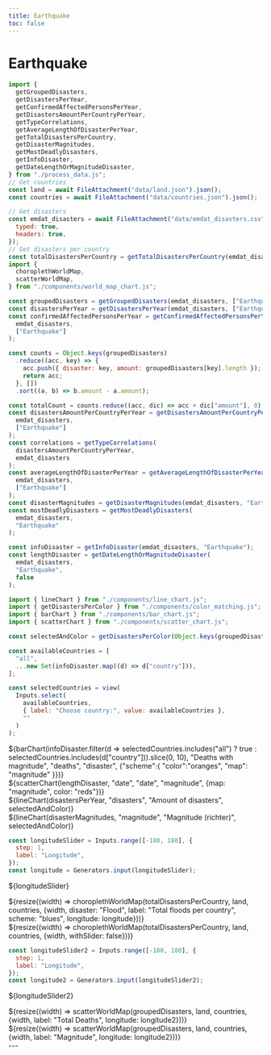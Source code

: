 ```yaml
---
title: Earthquake
toc: false
---
```


# Earthquake

<!-- Load and transform the data -->
<style>
.hero {
display: flex;
flex-direction: column;
align-items: center;
font-family: var(--sans-serif);
margin: 4rem 0 8rem;
text-wrap: balance;
text-align: center;
}

.hero h1 {
margin: 2rem 0;
max-width: none;
font-size: 14vw;
font-weight: 900;
line-height: 1;
background: linear-gradient(30deg, var(--theme-foreground-focus), currentColor);
-webkit-background-clip: text;
-webkit-text-fill-color: transparent;
background-clip: text;
}

.hero h2 {
margin: 0;
max-width: 34em;
font-size: 20px;
font-style: initial;
font-weight: 500;
line-height: 1.5;
color: var(--theme-foreground-muted);
}

@media (min-width: 640px) {
.hero h1 {
font-size: 90px;
}
}

</style>

```js
import {
  getGroupedDisasters,
  getDisastersPerYear,
  getConfirmedAffectedPersonsPerYear,
  getDisastersAmountPerCountryPerYear,
  getTypeCorrelations,
  getAverageLengthOfDisasterPerYear,
  getTotalDisastersPerCountry,
  getDisasterMagnitudes,
  getMostDeadlyDisasters,
  getInfoDisaster,
  getDateLengthOrMagnitudeDisaster,
} from "./process_data.js";
// Get countries
const land = await FileAttachment("data/land.json").json();
const countries = await FileAttachment("data/countries.json").json();

// Get disasters
const emdat_disasters = await FileAttachment("data/emdat_disasters.csv").csv({
  typed: true,
  headers: true,
});
// Get disasters per country
const totalDisastersPerCountry = getTotalDisastersPerCountry(emdat_disasters);
import {
  choroplethWorldMap,
  scatterWorldMap,
} from "./components/world_map_chart.js";

const groupedDisasters = getGroupedDisasters(emdat_disasters, ["Earthquake"]);
const disastersPerYear = getDisastersPerYear(emdat_disasters, ["Earthquake"]);
const confirmedAffectedPersonsPerYear = getConfirmedAffectedPersonsPerYear(
  emdat_disasters,
  ["Earthquake"]
);

const counts = Object.keys(groupedDisasters)
  .reduce((acc, key) => {
    acc.push({ disaster: key, amount: groupedDisasters[key].length });
    return acc;
  }, [])
  .sort((a, b) => b.amount - a.amount);

const totalCount = counts.reduce((acc, dic) => acc + dic["amount"], 0);
const disastersAmountPerCountryPerYear = getDisastersAmountPerCountryPerYear(
  emdat_disasters,
  ["Earthquake"]
);
const correlations = getTypeCorrelations(
  disastersAmountPerCountryPerYear,
  emdat_disasters
);
const averageLengthOfDisasterPerYear = getAverageLengthOfDisasterPerYear(
  emdat_disasters,
  ["Earthquake"]
);
const disasterMagnitudes = getDisasterMagnitudes(emdat_disasters, "Earthquake");
const mostDeadlyDisasters = getMostDeadlyDisasters(
  emdat_disasters,
  "Earthquake"
);

const infoDisaster = getInfoDisaster(emdat_disasters, "Earthquake");
const lengthDisaster = getDateLengthOrMagnitudeDisaster(
  emdat_disasters,
  "Earthquake",
  false
);
```

```js
import { lineChart } from "./components/line_chart.js";
import { getDisastersPerColor } from "./components/color_matching.js";
import { barChart } from "./components/bar_chart.js";
import { scatterChart } from "./components/scatter_chart.js";
```

```js
const selectedAndColor = getDisastersPerColor(Object.keys(groupedDisasters));
```

```js
const availableCountries = [
  "all",
  ...new Set(infoDisaster.map((d) => d["country"])),
];
```

```js
const selectedCountries = view(
  Inputs.select(
    availableCountries,
    { label: "Choose country:", value: availableCountries },
    ""
  )
);
```

<div class="grid grid-cols-2">
    <div class="card">
        ${barChart(infoDisaster.filter(d => selectedCountries.includes("all") ? true : selectedCountries.includes(d["country"])).slice(0, 10), "Deaths with magnitude", "deaths", "disaster", {"scheme":{
          "color":"oranges",
          "map": "magnitude"
        }})}
    </div>
</div>

<div class="grid grid-cols-2">
    <div class="card">
        ${scatterChart(lengthDisaster, "date", "date", "magnitude", {map: "magnitude", color: "reds"})}
    </div>
</div>

<div class="grid grid-cols-2">
    <div class="card">
        ${lineChart(disastersPerYear, "disasters", "Amount of disasters", selectedAndColor)}
    </div>
</div>

<div class="grid grid-cols-2" style="grid-auto-rows: 600px;">
  <div class="card">
    ${lineChart(disasterMagnitudes, "magnitude", "Magnitude (richter)", selectedAndColor)}
  </div>
</div>

```js
const longitudeSlider = Inputs.range([-180, 180], {
  step: 1,
  label: "Longitude",
});
const longitude = Generators.input(longitudeSlider);
```

${longitudeSlider}

<div class="grid grid-cols-2">
    <div>
        ${resize((width) => choroplethWorldMap(totalDisastersPerCountry, land, countries, 
            {width, disaster: "Flood", label: "Total floods per country", scheme: "blues", longitude: longitude}))}
    </div>
    <div>
        ${resize((width) => choroplethWorldMap(totalDisastersPerCountry, land, countries, {width, withSlider: false}))}
    </div>
</div>

```js
const longitudeSlider2 = Inputs.range([-180, 180], {
  step: 1,
  label: "Longitude",
});
const longitude2 = Generators.input(longitudeSlider2);
```

${longitudeSlider2}

<div class="grid grid-cols-2">
    <div>
        ${resize((width) => scatterWorldMap(groupedDisasters, land, countries, {width, label: "Total Deaths", longitude: longitude2}))}
    </div>
    <div>
        ${resize((width) => scatterWorldMap(groupedDisasters, land, countries, {width, label: "Magnitude", longitude: longitude2}))}
    </div>
</div>
---
